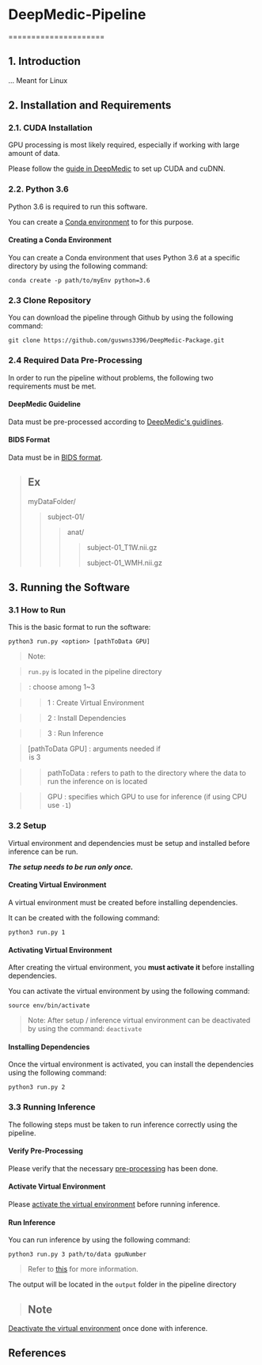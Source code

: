# DeepMedic-Pipeline
=====================

## 1. Introduction
...
Meant for Linux

## 2. Installation and Requirements

### 2.1. CUDA Installation

GPU processing is most likely required, especially if working with large amount of data.

Please follow the [guide in DeepMedic](https://github.com/deepmedic/deepmedic/blob/master/documentation/README.md#13-gpu-processing) to set up CUDA and cuDNN.

### 2.2. Python 3.6

Python 3.6 is required to run this software.

You can create a [Conda environment](https://docs.conda.io/en/latest/) to for this purpose.

#### Creating a Conda Environment

You can create a Conda environment that uses Python 3.6 at a specific directory by using the following command:

`conda create -p path/to/myEnv python=3.6`

### 2.3 Clone Repository

You can download the pipeline through Github by using the following command:

`git clone https://github.com/guswns3396/DeepMedic-Package.git`

### 2.4 Required Data Pre-Processing

In order to run the pipeline without problems, the following two requirements must be met.

#### DeepMedic Guideline

Data must be pre-processed according to [DeepMedic's guidlines](https://github.com/deepmedic/deepmedic/blob/master/documentation/README.md#14-required-data-pre-processing).

#### BIDS Format

Data must be in [BIDS format](https://bids.neuroimaging.io/).

> Ex
> ---
> myDataFolder/
>> subject-01/
>>> anat/
>>>> subject-01_T1W.nii.gz
>>>>
>>>> subject-01_WMH.nii.gz

## 3. Running the Software

### 3.1 How to Run

This is the basic format to run the software:

`python3 run.py <option> [pathToData GPU]`

> Note:

> `run.py` is located in the pipeline directory

> <option> : choose among 1~3

>> 1 : Create Virtual Environment

>> 2 : Install Dependencies

>> 3 : Run Inference

> [pathToData GPU] : arguments needed if <option> is `3`

>> pathToData : refers to path to the directory where the data to run the inference on is located

>> GPU : specifies which GPU to use for inference (if using CPU use `-1`)

### 3.2 Setup

Virtual environment and dependencies must be setup and installed before inference can be run.

_**The setup needs to be run only once.**_

#### Creating Virtual Environment

A virtual environment must be created before installing dependencies.

It can be created with the following command:

`python3 run.py 1`

#### Activating Virtual Environment

After creating the virtual environment, you **must activate it** before installing dependencies.

You can activate the virtual environment by using the following command:

`source env/bin/activate`

> Note: After setup / inference virtual environment can be deactivated by using the command: `deactivate`

#### Installing Dependencies

Once the virtual environment is activated, you can install the dependencies using the following command:

`python3 run.py 2`

### 3.3 Running Inference

The following steps must be taken to run inference correctly using the pipeline.

#### Verify Pre-Processing

Please verify that the necessary [pre-processing](#24-required-pre-processing) has been done.

#### Activate Virtual Environment

Please [activate the virtual environment](#activating-virtual-environment) before running inference.

#### Run Inference

You can run inference by using the following command:

`python3 run.py 3 path/to/data gpuNumber`

> Refer to [this](#31-how-to-run) for more information.

The output will be located in the `output` folder in the pipeline directory

> Note
> ---
[Deactivate the virtual environment](#activating-virtual-environment) once done with inference.

## References